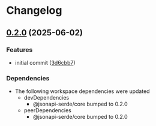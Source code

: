 # Changelog

## [0.2.0](https://github.com/DASPRiD/jsonapi-serde-js/compare/koa-v0.1.0...koa-v0.2.0) (2025-06-02)


### Features

* initial commit ([3d6cbb7](https://github.com/DASPRiD/jsonapi-serde-js/commit/3d6cbb7caae4ac8991d8d0b0b73050b14e6891c5))


### Dependencies

* The following workspace dependencies were updated
  * devDependencies
    * @jsonapi-serde/core bumped to 0.2.0
  * peerDependencies
    * @jsonapi-serde/core bumped to 0.2.0
